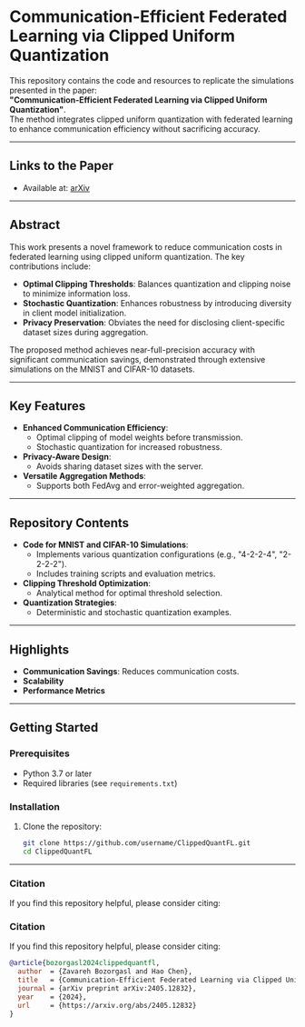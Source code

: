 # Communication-Efficient Federated Learning via Clipped Uniform Quantization

This repository contains the code and resources to replicate the simulations presented in the paper:  
**"Communication-Efficient Federated Learning via Clipped Uniform Quantization"**.  
The method integrates clipped uniform quantization with federated learning to enhance communication efficiency without sacrificing accuracy.

---

## Links to the Paper
- Available at: [arXiv](https://arxiv.org/abs/2405.13365)


---

## Abstract
This work presents a novel framework to reduce communication costs in federated learning using clipped uniform quantization. The key contributions include:
- **Optimal Clipping Thresholds**: Balances quantization and clipping noise to minimize information loss.
- **Stochastic Quantization**: Enhances robustness by introducing diversity in client model initialization.
- **Privacy Preservation**: Obviates the need for disclosing client-specific dataset sizes during aggregation.

The proposed method achieves near-full-precision accuracy with significant communication savings, demonstrated through extensive simulations on the MNIST and CIFAR-10 datasets.

---

## Key Features
- **Enhanced Communication Efficiency**:
  - Optimal clipping of model weights before transmission.
  - Stochastic quantization for increased robustness.
- **Privacy-Aware Design**:
  - Avoids sharing dataset sizes with the server.
- **Versatile Aggregation Methods**:
  - Supports both FedAvg and error-weighted aggregation.

---

## Repository Contents
- **Code for MNIST and CIFAR-10 Simulations**:
  - Implements various quantization configurations (e.g., "4-2-2-4", "2-2-2-2").
  - Includes training scripts and evaluation metrics.
- **Clipping Threshold Optimization**:
  - Analytical method for optimal threshold selection.
- **Quantization Strategies**:
  - Deterministic and stochastic quantization examples.

---

## Highlights
- **Communication Savings**: Reduces communication costs.
- **Scalability**
- **Performance Metrics**

---

## Getting Started
### Prerequisites
- Python 3.7 or later
- Required libraries (see `requirements.txt`)

### Installation
1. Clone the repository:
   ```bash
   git clone https://github.com/username/ClippedQuantFL.git
   cd ClippedQuantFL
---
### Citation
If you find this repository helpful, please consider citing:

### Citation
If you find this repository helpful, please consider citing:

```bibtex
@article{bozorgasl2024clippedquantfl,
  author  = {Zavareh Bozorgasl and Hao Chen},
  title   = {Communication-Efficient Federated Learning via Clipped Uniform Quantization},
  journal = {arXiv preprint arXiv:2405.12832},
  year    = {2024},
  url     = {https://arxiv.org/abs/2405.12832}
}

